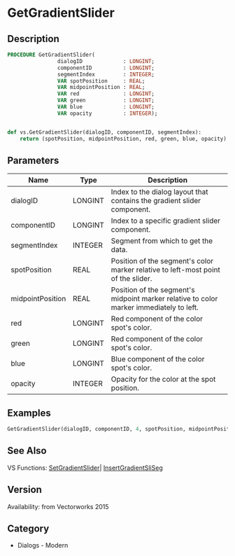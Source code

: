 # GetGradientSlider

## Description
```pascal
PROCEDURE GetGradientSlider(
				dialogID             : LONGINT;
				componentID          : LONGINT;
				segmentIndex         : INTEGER;
				VAR spotPosition     : REAL;
				VAR midpointPosition : REAL;
				VAR red              : LONGINT;
				VAR green            : LONGINT;
				VAR blue             : LONGINT;
				VAR opacity          : INTEGER);
```

```python

def vs.GetGradientSlider(dialogID, componentID, segmentIndex):
    return (spotPosition, midpointPosition, red, green, blue, opacity)
```

## Parameters
|Name|Type|Description|
|---|---|---|
|dialogID|LONGINT|Index to the dialog layout that contains the gradient slider component.|
|componentID|LONGINT|Index to a specific gradient slider component.|
|segmentIndex|INTEGER|Segment from which to get the data.|
|spotPosition|REAL|Position of the segment's color marker relative to left-most point of the slider.|
|midpointPosition|REAL|Position of the segment's midpoint marker relative to color marker immediately to left.|
|red|LONGINT|Red component of the color spot's color.|
|green|LONGINT|Red component of the color spot's color.|
|blue|LONGINT|Blue component of the color spot's color.|
|opacity|INTEGER|Opacity for the color at the spot position.|

## Examples
```pascal
GetGradientSlider(dialogID, componentID, 4, spotPosition, midpointPosition, red, green, blue,opacity);
```

## See Also
VS Functions:
[SetGradientSlider](SetGradientSlider.md)| [InsertGradientSliSeg](InsertGradientSliSeg.md)

## Version
Availability: from Vectorworks 2015
## Category
* Dialogs - Modern

